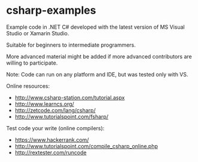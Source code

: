# csharp-examples

Example code in .NET C# developed with the latest version of MS Visual Studio or Xamarin Studio.

Suitable for beginners to intermediate programmers.

More advanced material might be added if more advanced contributors are willing to participate.

Note: Code can run on any platform and IDE, but was tested only with VS.

Online resources:
* http://www.csharp-station.com/tutorial.aspx
* http://www.learncs.org/
* http://zetcode.com/lang/csharp/
* http://www.tutorialspoint.com/fsharp/

Test code your write (online compilers):
* https://www.hackerrank.com/
* http://www.tutorialspoint.com/compile_csharp_online.php
* http://rextester.com/runcode
